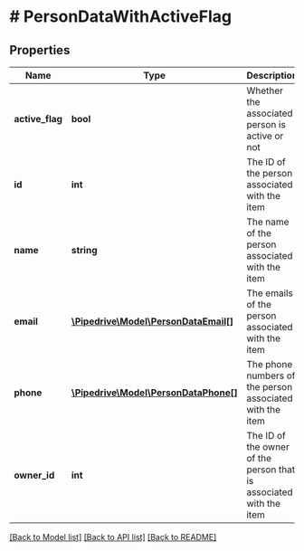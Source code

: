 # # PersonDataWithActiveFlag

## Properties

Name | Type | Description | Notes
------------ | ------------- | ------------- | -------------
**active_flag** | **bool** | Whether the associated person is active or not | [optional]
**id** | **int** | The ID of the person associated with the item | [optional]
**name** | **string** | The name of the person associated with the item | [optional]
**email** | [**\Pipedrive\Model\PersonDataEmail[]**](PersonDataEmail.md) | The emails of the person associated with the item | [optional]
**phone** | [**\Pipedrive\Model\PersonDataPhone[]**](PersonDataPhone.md) | The phone numbers of the person associated with the item | [optional]
**owner_id** | **int** | The ID of the owner of the person that is associated with the item | [optional]

[[Back to Model list]](../../README.md#models) [[Back to API list]](../../README.md#endpoints) [[Back to README]](../../README.md)
